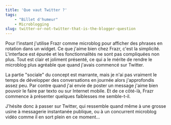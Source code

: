 ```yaml
---
title: 'Que vaut Twitter ?'
tags:
    - "Billet d'humeur"
    - Microblogging
slug: twitter-or-not-twitter-that-is-the-blogger-question
---
```


Pour l'instant j'utilise Frazr comme microblog pour afficher des phrases en
rotation dans un widget. Ce que j'aime bien chez Frazr, c'est la simplicité.
L'interface est épurée et les fonctionnalités ne sont pas compliquées non plus.
Tout est clair et joliment présenté, ce qui a le mérite de rendre le microblog
plus agréable que quand j'avais commencé sur Twitter.

La partie "sociale" du concept est marrante, mais je n'ai pas vraiment le temps
de développer des conversations en journée alors j'approfondis assez peu. Par
contre quand j'ai envie de poster un message j'aime bien pouvoir le faire par
texto ou sur Internet mobile. Et de ce côté-là, Frazr commence à présenter
quelques faiblesses me semble-t-il.

J'hésite donc à passer sur Twitter, qui ressemble quand même à une grosse usine
à messagerie instantanée publique, ou à un concurrent microblog vidéo comme il
en sort plein en ce moment…
